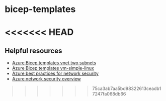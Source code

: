# bicep-templates
<<<<<<< HEAD
=======

## Helpful resources

- [Azure Bicep templates vnet two subnets](https://github.com/Azure/azure-quickstart-templates/blob/master/quickstarts/microsoft.network/vnet-two-subnets/main.bicep)
- [Azure Bicep templates vm-simple-linux](https://github.com/Azure/bicep/blob/main/docs/examples/101/vm-simple-linux/main.bicep)
- [Azure best practices for network security](https://docs.microsoft.com/en-us/azure/security/fundamentals/network-best-practices#use-strong-network-controls)
- [Azure network security overview](https://docs.microsoft.com/en-us/azure/security/fundamentals/network-overview#network-access-control)
>>>>>>> 75ca3ab7aa5bd98322613ceadb17247fa068db66
